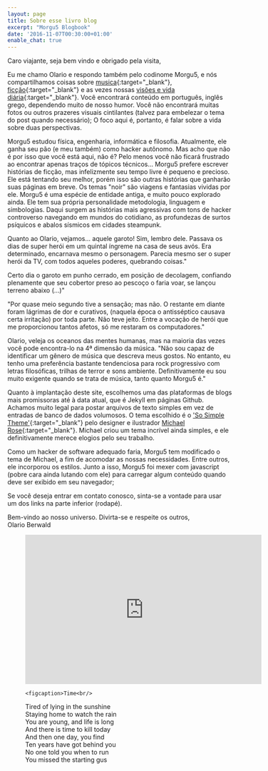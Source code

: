 ```yaml
---
layout: page
title: Sobre esse livro blog
excerpt: "Morgu5 Blogbook"
date: '2016-11-07T00:30:00+01:00'
enable_chat: true
---
```


Caro viajante, seja bem vindo e obrigado pela visita,

Eu me chamo Olario e respondo também pelo codinome Morgu5, e nós compartilhamos coisas sobre [musica](/music){:target="_blank"},  [ficção](/stories){:target="_blank"} e as vezes nossas [visões e vida diária](/blog){:target="_blank"}.  Você encontrará conteúdo em português, inglês grego, dependendo muito de nosso humor. Você não encontrará muitas fotos ou outros prazeres visuais cintilantes (talvez para embelezar o tema do post quando necessário); O foco aqui é, portanto, é falar sobre a vida sobre duas perspectivas.

Morgu5 estudou física, engenharia, informática e filosofia. Atualmente, ele ganha seu pão (e meu também) como hacker autônomo. Mas acho que não é por isso que você está aqui, não é? Pelo menos você não ficará frustrado ao encontrar apenas traços de tópicos técnicos... Morgu5 prefere escrever histórias de ficção, mas infelizmente seu tempo livre é pequeno e precioso. Ele está tentando seu melhor, porém isso são outras histórias que ganharão suas páginas em breve. Os temas "noir" são viagens e fantasias vividas por ele. Morgu5 é uma espécie de entidade antiga, e muito pouco explorado ainda. Ele tem sua própria personalidade metodologia, linguagem e simbologias. Daqui surgem as histórias mais agressivas com tons de hacker controverso navegando em mundos do cotidiano, as profundezas de surtos psíquicos e abalos sísmicos em cidades steampunk.

Quanto ao Olario, vejamos... aquele garoto! Sim, lembro dele. Passava os dias de super herói em um quintal íngreme na casa de seus avós. Era determinado, encarnava mesmo o personagem. Parecia mesmo ser o super herói da TV, com todos aqueles poderes, quebrando coisas."

Certo dia o garoto em punho cerrado, em posição de decolagem, confiando plenamente que seu cobertor preso ao pescoço o faria voar, se lançou terreno abaixo (...)"

"Por quase meio segundo tive a sensação; mas não. O restante em diante foram lágrimas de dor e curativos, (naquela época o antisséptico causava certa irritação) por toda parte. Não teve jeito. Entre a vocação de herói que me proporcionou tantos afetos, só me restaram os computadores."

Olario, veleja os oceanos das mentes humanas, mas na maioria das vezes você pode encontra-lo na 4ª dimensão da música. "Não sou capaz de identificar um gênero de música que descreva meus gostos. No entanto, eu tenho uma preferência bastante tendenciosa para  rock progressivo com letras filosóficas, trilhas de terror e sons ambiente. Definitivamente eu sou muito exigente quando se trata de música, tanto quanto Morgu5 é."

Quanto à implantação deste site, escolhemos uma das plataformas de blogs mais promissoras até à data atual, que é Jekyll em páginas Github. Achamos muito legal para postar arquivos de texto simples em vez de entradas de banco de dados volumosos. O tema escolhido é o ['So Simple Theme'](http://mademistakes.com/so-simple/){:target="_blank"} pelo designer e ilustrador [Michael Rose](http://mademistakes.com){:target="_blank"}. Michael criou um tema incrível ainda simples, e ele definitivamente merece elogios pelo seu trabalho.

Como um hacker de software adequado faria, Morgu5 tem modificado o tema de Michael, a fim de acomodar as nossas necessidades. Entre outros, ele incorporou os estilos. Junto a isso, Morgu5 foi mexer com javascript (pobre cara ainda lutando com ele) para carregar algum conteúdo quando deve ser exibido em seu navegador;

Se você deseja entrar em contato conosco, sinta-se a vontade para usar um dos links na parte inferior (rodapé).

Bem-vindo ao nosso universo. Divirta-se e respeite os outros, <br/>
Olario Berwald

<figure>
    <iframe width="530" height="335" src="https://www.youtube.com/embed/JwYX52BP2Sk" frameborder="0" allowfullscreen>&nbsp;</iframe>

    <figcaption>Time<br/>

Tired of lying in the sunshine<br/>
Staying home to watch the rain<br/>
You are young, and life is long<br/>
And there is time to kill today<br/>
And then one day, you find<br/>
Ten years have got behind you<br/>
No one told you when to run<br/>
You missed the starting gus</figcaption>
</figure>
